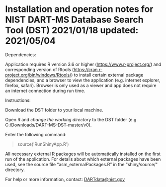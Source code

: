 Installation and operation notes for
NIST DART-MS Database Search Tool (DST)
2021/01/18
updated: 2021/05/04
==================================================

Dependencies:

Application requires 
R version 3.6 or higher (https://www.r-project.org/) 
and corresponding version of 
Rtools (https://cran.r-project.org/bin/windows/Rtools/) 
to install certain external package dependencies, and a browser to 
view the application (e.g. internet explorer, firefox, safari). 
Browser is only used as a viewer and app does not require an 
internet connection during run time.


Instructions:

Download the DST folder to your local machine.

Open R and *change the working directory* to the DST folder 
(e.g. C:/Downloads/DART-MS-DST-master/v0).

Enter the following command:

> source('RunShinyApp.R')

All necessary external R packages will be automatically installed on the 
first run of the application. For details about which external packages 
have been used, see the source file “asm_externalPackages.R” in 
the "shiny/source/" directory.


For help or more information, contact: DARTdata@nist.gov
    
